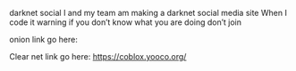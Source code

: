 darknet social I and my team am making a darknet social media site When I code it warning if you don’t know what you are doing don’t join


onion link go here:



Clear net link go here: https://coblox.yooco.org/
